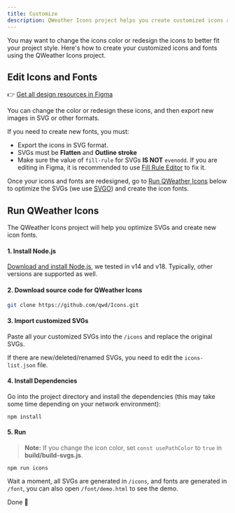 ```yaml
---
title: Customize
description: QWeather Icons project helps you create customized icons and icon fonts.
---
```


You may want to change the icons color or redesign the icons to better fit your project style. Here's how to create your customized icons and fonts using the QWeather Icons project.

## Edit Icons and Fonts

👉 [Get all design resources in Figma](https://www.figma.com/community/file/1196353857920331062)

You can change the color or redesign these icons, and then export new images in SVG or other formats.

If you need to create new fonts, you must:

- Export the icons in SVG format.
- SVGs must be **Flatten** and **Outline stroke**
- Make sure the value of `fill-rule` for SVGs **IS NOT** `evenodd`. If you are editing in Figma, it is recommended to use [Fill Rule Editor](https://www.figma.com/community/plugin/771155994770327940) to fix it.

Once your icons and fonts are redesigned, go to [Run QWeather Icons](#run-qweather-icons) below to optimize the SVGs (we use [SVGO](https://github.com/svg/svgo)) and create the icon fonts.

## Run QWeather Icons

The QWeather Icons project will help you optimize SVGs and create new icon fonts.

#### 1. Install Node.js

[Download and install Node.js](https://nodejs.org), we tested in v14 and v18. Typically, other versions are supported as well.

#### 2. Download source code for QWeather Icons 

```sh
git clone https://github.com/qwd/Icons.git
```

#### 3. Import customized SVGs

Paste all your customized SVGs into the `/icons` and replace the original SVGs.

If there are new/deleted/renamed SVGs, you need to edit the `icons-list.json` file.

#### 4. Install Dependencies

Go into the project directory and install the dependencies (this may take some time depending on your network environment):

```
npm install
```

#### 5. Run

> **Note:** If you change the icon color, set `const usePathColor` to `true` in **build/build-svgs.js**.

```
npm run icons
```

Wait a moment, all SVGs are generated in `/icons`, and fonts are generated in `/font`, you can also open `/font/demo.html` to see the demo.

Done 🎉
